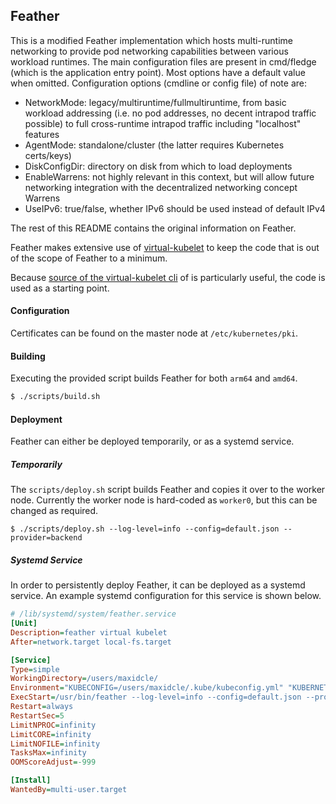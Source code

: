 ## Feather

This is a modified Feather implementation which hosts multi-runtime networking to provide pod networking capabilities between various workload runtimes. The main configuration files are present in cmd/fledge (which is the application entry point). Most options have a default value when omitted. Configuration options (cmdline or config file) of note are:

- NetworkMode: legacy/multiruntime/fullmultiruntime, from basic workload addressing (i.e. no pod addresses, no decent intrapod traffic possible) to full cross-runtime intrapod traffic including "localhost" features
- AgentMode: standalone/cluster (the latter requires Kubernetes certs/keys)
- DiskConfigDir: directory on disk from which to load deployments
- EnableWarrens: not highly relevant in this context, but will allow future networking integration with the decentralized networking concept Warrens
- UseIPv6: true/false, whether IPv6 should be used instead of default IPv4

The rest of this README contains the original information on Feather.


Feather makes extensive use of [virtual-kubelet](https://github.com/virtual-kubelet/virtual-kubelet)
to keep the code that is out of the scope of Feather to a minimum.

Because [source of the virtual-kubelet cli](https://github.com/virtual-kubelet/virtual-kubelet/tree/master/cmd/virtual-kubelet)
of is particularly useful, the code is used as a starting point.

#### Configuration

Certificates can be found on the master node at `/etc/kubernetes/pki`.

#### Building

Executing the provided script builds Feather for both `arm64` and `amd64`.
```sh
$ ./scripts/build.sh
```

#### Deployment

Feather can either be deployed temporarily, or as a systemd service.

##### Temporarily

The `scripts/deploy.sh` script builds Feather and copies it over to the worker node.
Currently the worker node is hard-coded as `worker0`, but this can be changed as required.
```
$ ./scripts/deploy.sh --log-level=info --config=default.json --provider=backend
```

##### Systemd Service

In order to persistently deploy Feather, it can be deployed as a systemd service.
An example systemd configuration for this service is shown below.
```ini
# /lib/systemd/system/feather.service
[Unit]
Description=feather virtual kubelet
After=network.target local-fs.target

[Service]
Type=simple
WorkingDirectory=/users/maxidcle/
Environment="KUBECONFIG=/users/maxidcle/.kube/kubeconfig.yml" "KUBERNETES_SERVICE_HOST=10.2.0.118" "KUBERNETES_SERVICE_PORT=6443"
ExecStart=/usr/bin/feather --log-level=info --config=default.json --provider=backend
Restart=always
RestartSec=5
LimitNPROC=infinity
LimitCORE=infinity
LimitNOFILE=infinity
TasksMax=infinity
OOMScoreAdjust=-999

[Install]
WantedBy=multi-user.target
```
